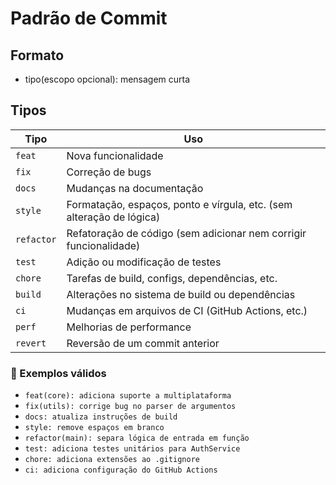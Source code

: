 # Padrão de Commit
## Formato
- tipo(escopo opcional): mensagem curta

## Tipos 

| Tipo      | Uso                                                                 |
|-----------|----------------------------------------------------------------------|
| `feat`    | Nova funcionalidade                                                  |
| `fix`     | Correção de bugs                                                     |
| `docs`    | Mudanças na documentação                                             |
| `style`   | Formatação, espaços, ponto e vírgula, etc. (sem alteração de lógica)|
| `refactor`| Refatoração de código (sem adicionar nem corrigir funcionalidade)   |
| `test`    | Adição ou modificação de testes                                      |
| `chore`   | Tarefas de build, configs, dependências, etc.                        |
| `build`   | Alterações no sistema de build ou dependências                       |
| `ci`      | Mudanças em arquivos de CI (GitHub Actions, etc.)                   |
| `perf`    | Melhorias de performance                                             |
| `revert`  | Reversão de um commit anterior                                       |

### 📌 Exemplos válidos

- `feat(core): adiciona suporte a multiplataforma`
- `fix(utils): corrige bug no parser de argumentos`
- `docs: atualiza instruções de build`
- `style: remove espaços em branco`
- `refactor(main): separa lógica de entrada em função`
- `test: adiciona testes unitários para AuthService`
- `chore: adiciona extensões ao .gitignore`
- `ci: adiciona configuração do GitHub Actions`

